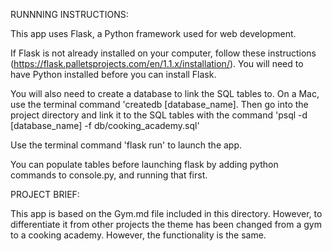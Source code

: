 RUNNNING INSTRUCTIONS:

This app uses Flask, a Python framework used for web development. 

If Flask is not already installed on your computer, follow these instructions (https://flask.palletsprojects.com/en/1.1.x/installation/). You will need to have Python installed before you can install Flask.

You will also need to create a database to link the SQL tables to. On a Mac, use the terminal command 'createdb [database_name]. Then go into the project directory and link it to the SQL tables with the command 'psql -d [database_name] -f db/cooking_academy.sql'

Use the terminal command 'flask run' to launch the app. 

You can populate tables before launching flask by adding python commands to console.py, and running that first.



PROJECT BRIEF:

This app is based on the Gym.md file included in this directory. However, to differentiate it from other projects the theme has been changed from a gym to a cooking academy. However, the functionality is the same.